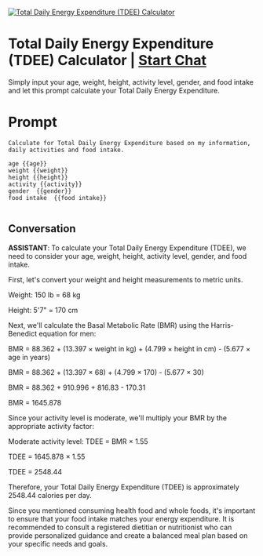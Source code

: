 
[![Total Daily Energy Expenditure (TDEE) Calculator ](https://flow-prompt-covers.s3.us-west-1.amazonaws.com/icon/cute/cute_3.png)](https://gptcall.net/chat.html?data=%7B%22contact%22%3A%7B%22id%22%3A%22aUuSw76UqDeTUkqhowoqy%22%2C%22flow%22%3Atrue%7D%7D)
# Total Daily Energy Expenditure (TDEE) Calculator  | [Start Chat](https://gptcall.net/chat.html?data=%7B%22contact%22%3A%7B%22id%22%3A%22aUuSw76UqDeTUkqhowoqy%22%2C%22flow%22%3Atrue%7D%7D)
Simply input your age, weight, height, activity level, gender, and food intake and let this prompt calculate your Total Daily Energy Expenditure. 

# Prompt

```
Calculate for Total Daily Energy Expenditure based on my information, daily activities and food intake.

age {{age}}
weight {{weight}}
height {{height}}
activity {{activity}}
gender  {{gender}}
food intake  {{food intake}}


```

## Conversation

**ASSISTANT**: To calculate your Total Daily Energy Expenditure (TDEE), we need to consider your age, weight, height, activity level, gender, and food intake. 



First, let's convert your weight and height measurements to metric units.



Weight: 150 lb = 68 kg

Height: 5'7" = 170 cm



Next, we'll calculate the Basal Metabolic Rate (BMR) using the Harris-Benedict equation for men:



BMR = 88.362 + (13.397 × weight in kg) + (4.799 × height in cm) - (5.677 × age in years)



BMR = 88.362 + (13.397 × 68) + (4.799 × 170) - (5.677 × 30)

BMR = 88.362 + 910.996 + 816.83 - 170.31

BMR = 1645.878



Since your activity level is moderate, we'll multiply your BMR by the appropriate activity factor:



Moderate activity level: TDEE = BMR × 1.55

TDEE = 1645.878 × 1.55

TDEE = 2548.44



Therefore, your Total Daily Energy Expenditure (TDEE) is approximately 2548.44 calories per day.



Since you mentioned consuming health food and whole foods, it's important to ensure that your food intake matches your energy expenditure. It is recommended to consult a registered dietitian or nutritionist who can provide personalized guidance and create a balanced meal plan based on your specific needs and goals.


